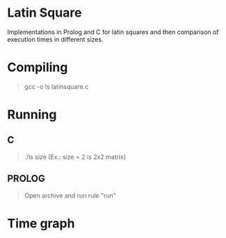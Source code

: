 # Latin Square
Implementations in Prolog and C for latin squares and then comparison of execution times in different sizes.

# Compiling
> gcc -o ls latinsquare.c

# Running
## C
> ./ls size (Ex.: size = 2 is 2x2 matrix)

## PROLOG
> Open archive and run rule "run"

# Time graph
